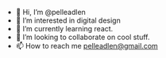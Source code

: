 - 👋 Hi, I’m @pelleadlen
- 👀 I’m interested in digital design
- 🌱 I’m currently learning react.
- 💞️ I’m looking to collaborate on cool stuff.
- 📫 How to reach me pelleadlen@gmail.com

<!---
pelleadlen/pelleadlen is a ✨ special ✨ repository because its `README.md` (this file) appears on your GitHub profile.
You can click the Preview link to take a look at your changes.
--->
